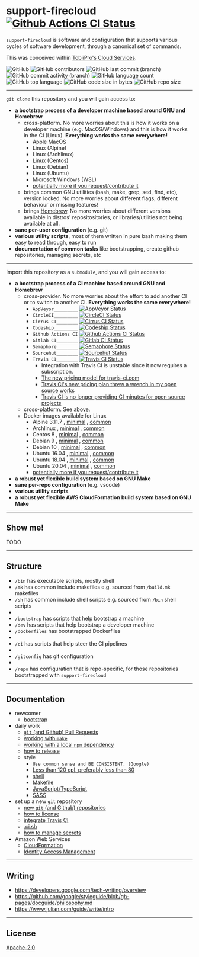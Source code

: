 # support-firecloud [![Github Actions CI Status][2]][1]

`support-firecloud` is software and configuration that supports various cycles of software development, through a canonical set of commands.

This was conceived within [TobiiPro's Cloud Services](https://github.com/tobiipro/support-firecloud).

![GitHub](https://img.shields.io/github/license/rokmoln/support-firecloud)
![GitHub contributors](https://img.shields.io/github/contributors-anon/rokmoln/support-firecloud)
![GitHub last commit (branch)](https://img.shields.io/github/last-commit/rokmoln/support-firecloud/master)
![GitHub commit activity (branch)](https://img.shields.io/github/commit-activity/m/rokmoln/support-firecloud/master)
![GitHub language count](https://img.shields.io/github/languages/count/rokmoln/support-firecloud)
![GitHub top language](https://img.shields.io/github/languages/top/rokmoln/support-firecloud)
![GitHub code size in bytes](https://img.shields.io/github/languages/code-size/rokmoln/support-firecloud)
![GitHub repo size](https://img.shields.io/github/repo-size/rokmoln/support-firecloud)

---

`git clone` this repository and you will gain access to:
  * **a bootstrap process of a developer machine based around GNU and Homebrew**
    * <a name="cross-platform"></a> cross-platform. No more worries about this is how it works on a developer machine (e.g. MacOS/Windows) and this is how it works in the CI (Linux). **Everything works the same everywhere!**
      * Apple MacOS
      * Linux (Alpine)
      * Linux (Archlinux)
      * Linux (Centos)
      * Linux (Debian)
      * Linux (Ubuntu)
      * Microsoft Windows (WSL)
      * [potentially more if you request/contribute it](https://github.com/rokmoln/support-firecloud/issues/new/choose)
    * brings common GNU utilities (bash, make, grep, sed, find, etc), version locked. No more worries about different flags, different behaviour or missing features!
    * brings [Homebrew](https://brew.sh). No more worries about different versions available in distros' repositositories, or libraries/utilities not being available at all.
  * **sane per-user configuration** (e.g. git)
  * **various utility scripts**, most of them written in pure bash making them easy to read through, easy to run
  * **documentation of common tasks** like bootstrapping, create github repositories, managing secrets, etc

---

Import this repository as a `submodule`, and you will gain access to:
  * **a bootstrap process of a CI machine based around GNU and Homebrew**
    * cross-provider. No more worries about the effort to add another CI or to switch to another CI. **Everything works the same everywhere!**
      * `AppVeyor_________` [![AppVeyor Status][14]][13]
      * `CircleCI_________` [![CircleCI Status][4]][3]
      * `Cirrus CI________` [![Cirrus CI Status][16]][15]
      * `Codeship_________` [![Codeship Status][8]][7]
      * `Github Actions CI` [![Github Actions CI Status][2]][1]
      * `Gitlab CI________` [![Gitlab CI Status][12]][11]
      * `Semaphore________` [![Semaphore Status][10]][9]
      * `Sourcehut________` [![Sourcehut Status][18]][17]
      * `Travis CI________` [![Travis CI Status][6]][5]
        * Integration with Travis CI is unstable since it now requires a subscription.
        * [The new pricing model for travis-ci.com](https://blog.travis-ci.com/2020-11-02-travis-ci-new-billing)
        * [Travis CI's new pricing plan threw a wrench in my open source works](https://www.jeffgeerling.com/blog/2020/travis-cis-new-pricing-plan-threw-wrench-my-open-source-works)
        * [Travis CI is no longer providing CI minutes for open source projects](https://news.ycombinator.com/item?id=25338983)
    * cross-platform. See [above](#cross-platform).
    * Docker images available for Linux
      * Alpine 3.11.7
        , [minimal](https://hub.docker.com/r/rokmoln/sf-alpine-3.11.7-minimal)
        , [common](https://hub.docker.com/r/rokmoln/sf-alpine-3.11.7-common)
      * Archlinux
        , [minimal](https://hub.docker.com/r/rokmoln/sf-arch-0-minimal)
        , [common](https://hub.docker.com/r/rokmoln/sf-arch-0-common)
      * Centos 8
        , [minimal](https://hub.docker.com/r/rokmoln/sf-centos-8-minimal)
        , [common](https://hub.docker.com/r/rokmoln/sf-centos-8-common)
      * Debian 9
        , [minimal](https://hub.docker.com/r/rokmoln/sf-debian-stretch-minimal)
        , [common](https://hub.docker.com/r/rokmoln/sf-debian-stretch-common)
      * Debian 10
        , [minimal](https://hub.docker.com/r/rokmoln/sf-debian-buster-minimal)
        , [common](https://hub.docker.com/r/rokmoln/sf-debian-buster-common)
      * Ubuntu 16.04
        , [minimal](https://hub.docker.com/r/rokmoln/sf-ubuntu-xenial-minimal)
        , [common](https://hub.docker.com/r/rokmoln/sf-ubuntu-xenial-common)
      * Ubuntu 18.04
        , [minimal](https://hub.docker.com/r/rokmoln/sf-ubuntu-bionic-minimal)
        , [common](https://hub.docker.com/r/rokmoln/sf-ubuntu-bionic-common)
      * Ubuntu 20.04
        , [minimal](https://hub.docker.com/r/rokmoln/sf-ubuntu-focal-minimal)
        , [common](https://hub.docker.com/r/rokmoln/sf-ubuntu-focal-common)
      * [potentially more if you request/contribute it](https://github.com/rokmoln/support-firecloud/issues/new/choose)
  * **a robust yet flexible build system based on GNU Make**
  * **sane per-repo configuration** (e.g. vscode)
  * **various utility scripts**
  * **a robust yet flexible AWS CloudFormation build system based on GNU Make**

---

## Show me!

TODO

---

## Structure

* `/bin` has executable scripts, mostly shell
* `/mk` has common include makefiles e.g. sourced from `/build.mk` makefiles
* `/sh` has common include shell scripts e.g. sourced from `/bin` shell scripts
*
* `/bootstrap` has scripts that help bootstrap a machine
* `/dev` has scripts that help bootstrap a developer machine
* `/dockerfiles` has bootstrapped Dockerfiles
*
* `/ci` has scripts that help steer the CI pipelines
*
* `/gitconfig` has git configuration
*
* `/repo` has configuration that is repo-specific, for those repositories bootstrapped with `support-firecloud`

---

## Documentation

* newcomer
  * [bootstrap](bootstrap/README.md)
* daily work
  * [`git` (and Github) Pull Requests](doc/working-with-git-pr.md)
  * [working with `make`](doc/working-with-make.md)
  * [working with a local `npm` dependency](doc/working-with-a-local-npm-dep.md)
  * [how to release](doc/how-to-release.md)
  * style
    * `Use common sense and BE CONSISTENT. (Google)`
    * [Less than 120 cpl, preferably less than 80](doc/style-maxlen.md)
    * [shell](doc/style-sh.md)
    * [Makefile](doc/style-mk.md)
    * [JavaScript/TypeScript](https://github.com/rokmoln/eslint-config-firecloud)
    * [SASS](https://github.com/rokmoln/sass-lint-config-firecloud)
* set up a new `git` repository
  * [new `git` (and Github) repositories](doc/working-with-git-new.md)
  * [how to license](doc/how-to-license.md)
  * [integrate Travis CI](doc/integrate-travis-ci.md)
  * [.ci.sh](ci/README.md)
  * [how to manage secrets](doc/how-to-manage-secrets.md)
* Amazon Web Services
  * [CloudFormation](aws-cfn.mk/README.md)
  * [Identity Access Management](doc/aws-iam.md)

---

## Writing

* https://developers.google.com/tech-writing/overview
* https://github.com/google/styleguide/blob/gh-pages/docguide/philosophy.md
* https://www.julian.com/guide/write/intro

---

## License

[Apache-2.0](LICENSE)


  [1]: https://github.com/rokmoln/support-firecloud/actions?query=workflow%3ACI+branch%3Amaster
  [2]: https://github.com/rokmoln/support-firecloud/workflows/CI/badge.svg?branch=master
  [3]: https://circleci.com/gh/rokmoln/support-firecloud/tree/master
  [4]: https://circleci.com/gh/rokmoln/support-firecloud/tree/master.svg?style=shield
  [5]: https://app.travis-ci.com/rokmoln/support-firecloud
  [6]: https://app.travis-ci.com/rokmoln/support-firecloud.svg?branch=master
  [7]: https://app.codeship.com/projects/388210
  [8]: https://app.codeship.com/projects/8fe9ad00-438f-0138-d313-2e664bcb50ed/status?branch=master
  [9]: https://rokmoln.semaphoreci.com/projects/support-firecloud
  [10]: https://rokmoln.semaphoreci.com/badges/support-firecloud/branches/master.svg?style=shields
  [11]: https://gitlab.com/rokmoln/support-firecloud/commits/master
  [12]: https://gitlab.com/rokmoln/support-firecloud/badges/master/pipeline.svg
  [13]: https://ci.appveyor.com/project/andreineculau/support-firecloud/branch/master
  [14]: https://ci.appveyor.com/api/projects/status/da744jauw31fi66h/branch/master?svg=true
  [15]: https://cirrus-ci.com/github/rokmoln/support-firecloud/master
  [16]: https://api.cirrus-ci.com/github/rokmoln/support-firecloud.svg?branch=master
  [17]: https://builds.sr.ht/~andreineculau/support-firecloud/commits/sourcehut.yml
  [18]: https://builds.sr.ht/~andreineculau/support-firecloud/commits/sourcehut.yml.svg
